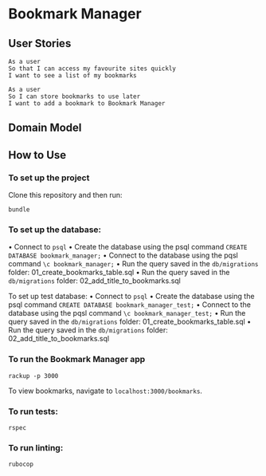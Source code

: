 # Bookmark Manager

## User Stories
```
As a user
So that I can access my favourite sites quickly
I want to see a list of my bookmarks
```
```
As a user
So I can store bookmarks to use later
I want to add a bookmark to Bookmark Manager
```

## Domain Model


## How to Use

### To set up the project
Clone this repository and then run:
```
bundle

```

### To set up the database:
• Connect to `psql`
• Create the database using the psql command `CREATE DATABASE bookmark_manager;`
• Connect to the database using the pqsl command `\c bookmark_manager;`
• Run the query saved in the `db/migrations` folder: 01_create_bookmarks_table.sql
• Run the query saved in the `db/migrations` folder: 02_add_title_to_bookmarks.sql


To set up test database:
• Connect to `psql`
• Create the database using the psql command `CREATE DATABASE bookmark_manager_test;`
• Connect to the database using the pqsl command `\c bookmark_manager_test;`
• Run the query saved in the `db/migrations` folder: 01_create_bookmarks_table.sql
• Run the query saved in the `db/migrations` folder: 02_add_title_to_bookmarks.sql

### To run the Bookmark Manager app

```
rackup -p 3000

```

To view bookmarks, navigate to `localhost:3000/bookmarks`.

### To run tests:
```
rspec
```

### To run linting:
```
rubocop
```